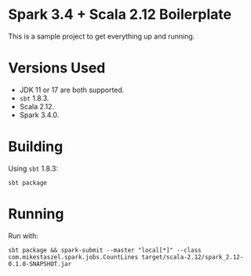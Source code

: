 # Spark 3.4 + Scala 2.12 Boilerplate
This is a sample project to get everything up and running.

# Versions Used
* JDK 11 or 17 are both supported.
* `sbt` 1.8.3.
* Scala 2.12.
* Spark 3.4.0.

# Building
Using `sbt` 1.8.3:

    sbt package

# Running
Run with:

    sbt package && spark-submit --master "local[*]" --class com.mikestaszel.spark.jobs.CountLines target/scala-2.12/spark_2.12-0.1.0-SNAPSHOT.jar
